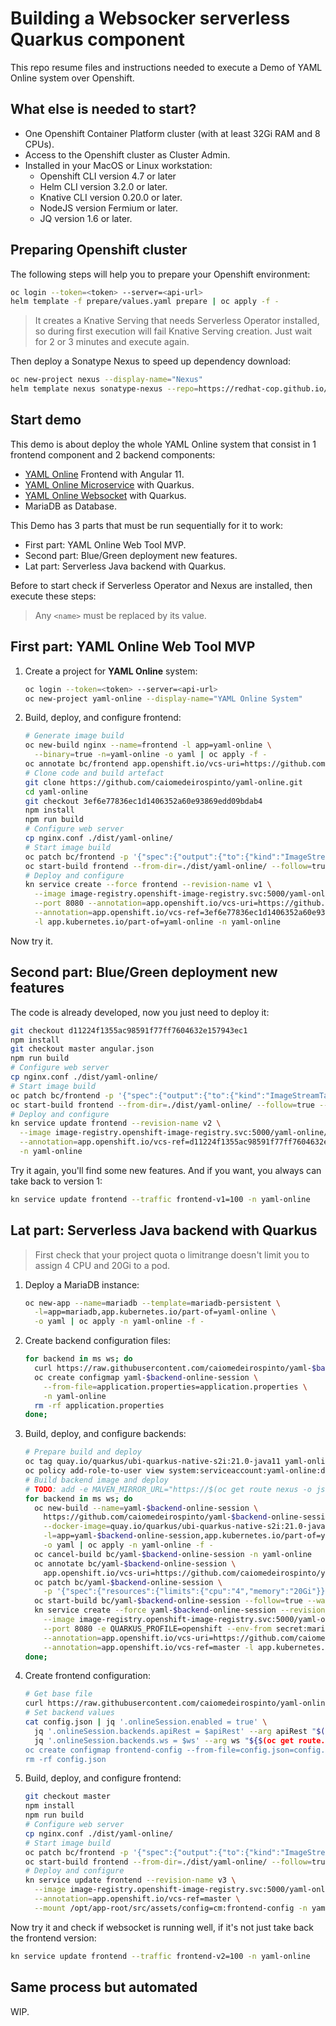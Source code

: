 # Building a Websocker serverless Quarkus component

This repo resume files and instructions needed to execute a Demo of YAML Online system over Openshift.

## What else is needed to start?

* One Openshift Container Platform cluster (with at least 32Gi RAM and 8 CPUs).
* Access to the Openshift cluster as Cluster Admin.
* Installed in your MacOS or Linux workstation:
  * Openshift CLI version 4.7 or later
  * Helm CLI version 3.2.0 or later.
  * Knative CLI version 0.20.0 or later.
  * NodeJS version Fermium or later.
  * JQ version 1.6 or later.

## Preparing Openshift cluster

The following steps will help you to prepare your Openshift environment:

```bash
oc login --token=<token> --server=<api-url>
helm template -f prepare/values.yaml prepare | oc apply -f -
```

> It creates a Knative Serving that needs Serverless Operator installed, 
> so during first execution will fail Knative Serving creation. Just wait 
> for 2 or 3 minutes and execute again.

Then deploy a Sonatype Nexus to speed up dependency download:

```bash
oc new-project nexus --display-name="Nexus"
helm template nexus sonatype-nexus --repo=https://redhat-cop.github.io/helm-charts | oc apply -n nexus -f -
```

## Start demo

This demo is about deploy the whole YAML Online system that consist in 1 frontend component and 2 backend components:

* [YAML Online](https://github.com/caiomedeirospinto/yaml-online) Frontend with Angular 11.
* [YAML Online Microservice](https://github.com/caiomedeirospinto/yaml-ms-online-session) with Quarkus.
* [YAML Online Websocket](https://github.com/caiomedeirospinto/yaml-ws-online-session) with Quarkus.
* MariaDB as Database.

This Demo has 3 parts that must be run sequentially for it to work:

* First part: YAML Online Web Tool MVP.
* Second part: Blue/Green deployment new features.
* Lat part: Serverless Java backend with Quarkus.

Before to start check if Serverless Operator and Nexus are installed, then execute these steps:

> Any `<name>` must be replaced by its value.

## First part: YAML Online Web Tool MVP

1. Create a project for **YAML Online** system:

    ```bash
    oc login --token=<token> --server=<api-url>
    oc new-project yaml-online --display-name="YAML Online System"
    ```

2. Build, deploy, and configure frontend:

    ```bash
    # Generate image build 
    oc new-build nginx --name=frontend -l app=yaml-online \
      --binary=true -n=yaml-online -o yaml | oc apply -f -
    oc annotate bc/frontend app.openshift.io/vcs-uri=https://github.com/caiomedeirospinto/yaml-online.git -n yaml-online
    # Clone code and build artefact
    git clone https://github.com/caiomedeirospinto/yaml-online.git
    cd yaml-online
    git checkout 3ef6e77836ec1d1406352a60e93869edd09bdab4
    npm install
    npm run build
    # Configure web server
    cp nginx.conf ./dist/yaml-online/
    # Start image build
    oc patch bc/frontend -p '{"spec":{"output":{"to":{"kind":"ImageStreamTag","name":"frontend:v1"}}}}' -n yaml-online
    oc start-build frontend --from-dir=./dist/yaml-online/ --follow=true --wait=true -n=yaml-online
    # Deploy and configure
    kn service create --force frontend --revision-name v1 \
      --image image-registry.openshift-image-registry.svc:5000/yaml-online/frontend:v1 \
      --port 8080 --annotation=app.openshift.io/vcs-uri=https://github.com/caiomedeirospinto/yaml-online.git \
      --annotation=app.openshift.io/vcs-ref=3ef6e77836ec1d1406352a60e93869edd09bdab4 -l app=yaml-ws-online-session \
      -l app.kubernetes.io/part-of=yaml-online -n yaml-online
    ```

Now try it.

## Second part: Blue/Green deployment new features

The code is already developed, now you just need to deploy it:

```bash
git checkout d11224f1355ac98591f77ff7604632e157943ec1
npm install
git checkout master angular.json
npm run build
# Configure web server
cp nginx.conf ./dist/yaml-online/
# Start image build
oc patch bc/frontend -p '{"spec":{"output":{"to":{"kind":"ImageStreamTag","name":"frontend:v2"}}}}' -n yaml-online
oc start-build frontend --from-dir=./dist/yaml-online/ --follow=true --wait=true -n=yaml-online
# Deploy and configure
kn service update frontend --revision-name v2 \
  --image image-registry.openshift-image-registry.svc:5000/yaml-online/frontend:v2 \
  --annotation=app.openshift.io/vcs-ref=d11224f1355ac98591f77ff7604632e157943ec1 \
  -n yaml-online
```

Try it again, you'll find some new features. And if you want, you always can take back to version 1:

```bash
kn service update frontend --traffic frontend-v1=100 -n yaml-online
```

## Lat part: Serverless Java backend with Quarkus

> First check that your project quota o limitrange doesn't limit you to assign 4 CPU and 20Gi to a pod.

1. Deploy a MariaDB instance:

    ```bash
    oc new-app --name=mariadb --template=mariadb-persistent \
      -l=app=mariadb,app.kubernetes.io/part-of=yaml-online \
      -o yaml | oc apply -n yaml-online -f -
    ```

2. Create backend configuration files:

    ```bash
    for backend in ms ws; do
      curl https://raw.githubusercontent.com/caiomedeirospinto/yaml-$backend-online-session/master/src/main/resources/openshift.properties -o application.properties
      oc create configmap yaml-$backend-online-session \
        --from-file=application.properties=application.properties \
        -n yaml-online
      rm -rf application.properties
    done;
    ```

3. Build, deploy, and configure backends:

    ```bash
    # Prepare build and deploy
    oc tag quay.io/quarkus/ubi-quarkus-native-s2i:21.0-java11 yaml-online/ubi-quarkus-native-s2i:21.0-java11 -n yaml-online
    oc policy add-role-to-user view system:serviceaccount:yaml-online:default -n yaml-online
    # Build backend image and deploy
    # TODO: add -e MAVEN_MIRROR_URL="https://$(oc get route nexus -o jsonpath="{ .spec.host }" -n nexus)/repository/maven-public/"
    for backend in ms ws; do
      oc new-build --name=yaml-$backend-online-session \
        https://github.com/caiomedeirospinto/yaml-$backend-online-session.git \
        --docker-image=quay.io/quarkus/ubi-quarkus-native-s2i:21.0-java11 \
        -l=app=yaml-$backend-online-session,app.kubernetes.io/part-of=yaml-online \
        -o yaml | oc apply -n yaml-online -f -
      oc cancel-build bc/yaml-$backend-online-session -n yaml-online
      oc annotate bc/yaml-$backend-online-session \
        app.openshift.io/vcs-uri=https://github.com/caiomedeirospinto/yaml-$backend-online-session.git --overwrite
      oc patch bc/yaml-$backend-online-session \
        -p '{"spec":{"resources":{"limits":{"cpu":"4","memory":"20Gi"}}}}' -n yaml-online
      oc start-build bc/yaml-$backend-online-session --follow=true --wait=true -n yaml-online
      kn service create --force yaml-$backend-online-session --revision-name v1 \
        --image image-registry.openshift-image-registry.svc:5000/yaml-online/yaml-$backend-online-session \
        --port 8080 -e QUARKUS_PROFILE=openshift --env-from secret:mariadb -l app=yaml-$backend-online-session \
        --annotation=app.openshift.io/vcs-uri=https://github.com/caiomedeirospinto/yaml-$backend-online-session.git \
        --annotation=app.openshift.io/vcs-ref=master -l app.kubernetes.io/part-of=yaml-online -n yaml-online
    done;
    ```

4. Create frontend configuration:

    ```bash
    # Get base file
    curl https://raw.githubusercontent.com/caiomedeirospinto/yaml-online/master/src/assets/config/config.json -o config.json
    # Set backend values
    cat config.json | jq '.onlineSession.enabled = true' \
      jq '.onlineSession.backends.apiRest = $apiRest' --arg apiRest "$(oc get route.serving.knative.dev yaml-ms-online-session -o jsonpath="{ .status.url }" -n yaml-online)/online-session" | \
      jq '.onlineSession.backends.ws = $ws' --arg ws "${$(oc get route.serving.knative.dev yaml-ws-online-session -o jsonpath="{ .status.url }" -n yaml-online)/http/ws}/online-session" > config.json
    oc create configmap frontend-config --from-file=config.json=config.json -n yaml-online
    rm -rf config.json
    ```

5. Build, deploy, and configure frontend:

    ```bash
    git checkout master
    npm install
    npm run build
    # Configure web server
    cp nginx.conf ./dist/yaml-online/
    # Start image build
    oc patch bc/frontend -p '{"spec":{"output":{"to":{"kind":"ImageStreamTag","name":"frontend:v3"}}}}' -n yaml-online
    oc start-build frontend --from-dir=./dist/yaml-online/ --follow=true --wait=true -n=yaml-online
    # Deploy and configure
    kn service update frontend --revision-name v3 \
      --image image-registry.openshift-image-registry.svc:5000/yaml-online/frontend:v3 \
      --annotation=app.openshift.io/vcs-ref=master \
      --mount /opt/app-root/src/assets/config=cm:frontend-config -n yaml-online
    ```

Now try it and check if websocket is running well, if it's not just take back the frontend version:

```bash
kn service update frontend --traffic frontend-v2=100 -n yaml-online
```

## Same process but automated

WIP.
